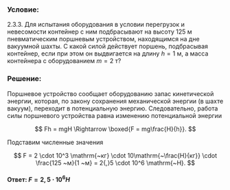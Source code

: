 ###  Условие:

$2.3.3.$ Для испытания оборудования в условии перегрузок и невесомости контейнер с ним подбрасывают на высоту $125\mathrm{~м}$ пневматическим поршневым устройством, находящимся на дне вакуумной шахты. С какой силой действует поршень, подбрасывая контейнер, если при этом он выдвигается на длину $h = 1\mathrm{~м}$, а масса контейнера с оборудованием $m = 2\mathrm{~т}$?

###  Решение:

Поршневое устройство сообщает оборудованию запас кинетической энергии, которая, по закону сохранения механической энергии (в шахте вакуум), переходит в потенциальную энергию. Следовательно, работа силы поршневого устройства равна изменению потенциальной энергии

$$
Fh = mgH \Rightarrow \boxed{F = mg\frac{H}{h}}.
$$

Подставим численные значения

$$
F = 2 \cdot 10^3 \mathrm{~кг} \cdot 10\mathrm{~\frac{H}{кг}} \cdot \frac{125 ~м}{1 ~м} = 2{,}5 \cdot 10^6 \mathrm{~H}.
$$

####  Ответ: $F = 2{,}5 \cdot 10^6 H$
